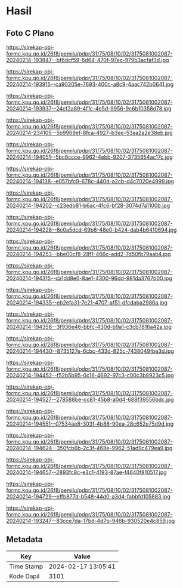 # Hasil

## Foto C Plano

https://sirekap-obj-formc.kpu.go.id/26f8/pemilu/pdpr/31/75/08/10/02/3175081002087-20240214-193847--bf6dcf59-6d64-470f-97ec-979b3acfaf3d.jpg

https://sirekap-obj-formc.kpu.go.id/26f8/pemilu/pdpr/31/75/08/10/02/3175081002087-20240214-193915--ca90205e-7693-400c-a8c9-4aac742b0641.jpg

https://sirekap-obj-formc.kpu.go.id/26f8/pemilu/pdpr/31/75/08/10/02/3175081002087-20240214-193937--24cf2a89-4f1c-4e5d-9956-9c6b10358d78.jpg

https://sirekap-obj-formc.kpu.go.id/26f8/pemilu/pdpr/31/75/08/10/02/3175081002087-20240214-234105--5b9969ef-8fca-4927-b3ee-53aa2a2e38eb.jpg

https://sirekap-obj-formc.kpu.go.id/26f8/pemilu/pdpr/31/75/08/10/02/3175081002087-20240214-194051--5bc8ccce-9962-4ebb-9207-3735654ac17c.jpg

https://sirekap-obj-formc.kpu.go.id/26f8/pemilu/pdpr/31/75/08/10/02/3175081002087-20240214-194138--e057bfc9-678c-440d-a2cb-d4c7020e4999.jpg

https://sirekap-obj-formc.kpu.go.id/26f8/pemilu/pdpr/31/75/08/10/02/3175081002087-20240214-194202--c23edb81-b6ac-4fc6-bf28-3074d7a1100b.jpg

https://sirekap-obj-formc.kpu.go.id/26f8/pemilu/pdpr/31/75/08/10/02/3175081002087-20240214-194228--8c0a5dcd-69b8-48e0-b424-dab4b6410694.jpg

https://sirekap-obj-formc.kpu.go.id/26f8/pemilu/pdpr/31/75/08/10/02/3175081002087-20240214-194253--bbe00cf8-28f1-466c-add2-7d50fb79aab4.jpg

https://sirekap-obj-formc.kpu.go.id/26f8/pemilu/pdpr/31/75/08/10/02/3175081002087-20240214-194315--da1dd8e0-8ae1-4300-96dd-981da3767b00.jpg

https://sirekap-obj-formc.kpu.go.id/26f8/pemilu/pdpr/31/75/08/10/02/3175081002087-20240214-194335--eb2efa31-7e21-4707-af51-dfcdaba2986a.jpg

https://sirekap-obj-formc.kpu.go.id/26f8/pemilu/pdpr/31/75/08/10/02/3175081002087-20240214-194356--3f936e46-bbfc-430d-b9a1-c3cb7816a42a.jpg

https://sirekap-obj-formc.kpu.go.id/26f8/pemilu/pdpr/31/75/08/10/02/3175081002087-20240214-194430--8735127e-6cbc-433d-825c-7438049fbe3d.jpg

https://sirekap-obj-formc.kpu.go.id/26f8/pemilu/pdpr/31/75/08/10/02/3175081002087-20240214-194452--f52b5b95-0c16-4692-97c3-c00c3b8923c5.jpg

https://sirekap-obj-formc.kpu.go.id/26f8/pemilu/pdpr/31/75/08/10/02/3175081002087-20240214-194527--278588be-cc81-45b8-a0d4-688f39556bdc.jpg

https://sirekap-obj-formc.kpu.go.id/26f8/pemilu/pdpr/31/75/08/10/02/3175081002087-20240214-194551--07534ae8-303f-4b88-90ea-28c652e75d9d.jpg

https://sirekap-obj-formc.kpu.go.id/26f8/pemilu/pdpr/31/75/08/10/02/3175081002087-20240214-194624--350fcb6b-2c3f-468e-9962-51ad9c479ea9.jpg

https://sirekap-obj-formc.kpu.go.id/26f8/pemilu/pdpr/31/75/08/10/02/3175081002087-20240214-194657--2893fc8c-e3c1-4193-87ae-f4640f810517.jpg

https://sirekap-obj-formc.kpu.go.id/26f8/pemilu/pdpr/31/75/08/10/02/3175081002087-20240214-194729--effb877d-b548-44d0-a3d4-fabbfd105883.jpg

https://sirekap-obj-formc.kpu.go.id/26f8/pemilu/pdpr/31/75/08/10/02/3175081002087-20240214-193247--83cce7da-17bd-4d7b-946b-930520e4c859.jpg


## Metadata

| Key        | Value               |
| ---------- | ------------------- |
| Time Stamp | 2024-02-17 13:05:41 |
| Kode Dapil | 3101                |




